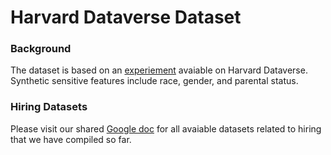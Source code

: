 # Harvard Dataverse Dataset

### Background
The dataset is based on an [experiement](https://dataverse.harvard.edu/dataset.xhtml?persistentId=doi:10.7910/DVN/4TTCEY) avaiable on Harvard Dataverse. Synthetic sensitive features include race, gender, and parental status.

### Hiring Datasets
Please visit our shared [Google doc](https://docs.google.com/document/d/10Wot8jUTrw501qyo67PQFP8ApEjUlTjGXkVII8SgoeM) for all avaiable datasets related to hiring that we have compiled so far.
